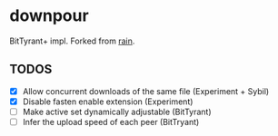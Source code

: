 downpour
====

BitTyrant+ impl. Forked from [rain](https://github.com/cenkalti/rain).

TODOS
--------
- [x] Allow concurrent downloads of the same file (Experiment + Sybil)
- [x] Disable fasten enable extension (Experiment)
- [ ] Make active set dynamically adjustable (BitTyrant)
- [ ] Infer the upload speed of each peer (BitTryant)
